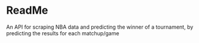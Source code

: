 # ReadMe

An API for scraping NBA data and predicting the winner of a tournament, by predicting the results for each matchup/game
